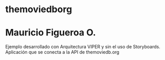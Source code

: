 # themoviedborg
# Mauricio Figueroa O.

Ejemplo desarrollado con Arquitectura VIPER y sin el uso de Storyboards.
Aplicación que se conecta a la API de themoviedb.org
